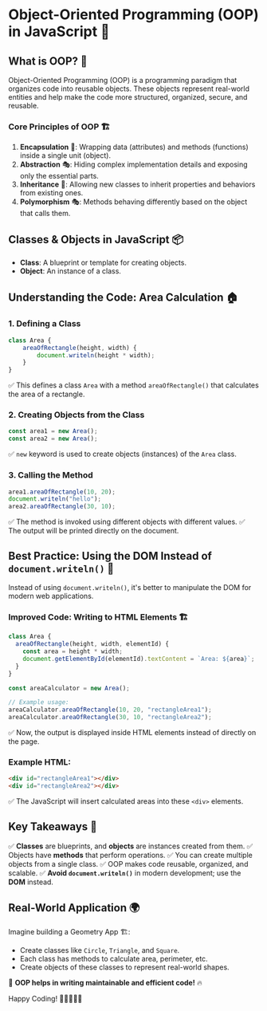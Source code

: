 # Object-Oriented Programming (OOP) in JavaScript 🚀

## **What is OOP? 🤔**
Object-Oriented Programming (OOP) is a programming paradigm that organizes code into reusable objects. These objects represent real-world entities and help make the code more structured, organized, secure, and reusable. 

### **Core Principles of OOP 🏗️**
1. **Encapsulation** 🔐: Wrapping data (attributes) and methods (functions) inside a single unit (object).
2. **Abstraction** 🎭: Hiding complex implementation details and exposing only the essential parts.
3. **Inheritance** 🧬: Allowing new classes to inherit properties and behaviors from existing ones.
4. **Polymorphism** 🎭: Methods behaving differently based on the object that calls them.

## **Classes & Objects in JavaScript 📦**
- **Class**: A blueprint or template for creating objects.
- **Object**: An instance of a class.

## **Understanding the Code: Area Calculation 🏠**

### **1. Defining a Class**
```javascript
class Area {
    areaOfRectangle(height, width) {
        document.writeln(height * width);
    }
}
```
✅ This defines a class `Area` with a method `areaOfRectangle()` that calculates the area of a rectangle.

### **2. Creating Objects from the Class**
```javascript
const area1 = new Area();
const area2 = new Area();
```
✅ `new` keyword is used to create objects (instances) of the `Area` class.

### **3. Calling the Method**
```javascript
area1.areaOfRectangle(10, 20);
document.writeln("hello");
area2.areaOfRectangle(30, 10);
```
✅ The method is invoked using different objects with different values.
✅ The output will be printed directly on the document.

## **Best Practice: Using the DOM Instead of `document.writeln()` 🎯**
Instead of using `document.writeln()`, it's better to manipulate the DOM for modern web applications.

### **Improved Code: Writing to HTML Elements 🏗️**
```javascript
class Area {
  areaOfRectangle(height, width, elementId) {
    const area = height * width;
    document.getElementById(elementId).textContent = `Area: ${area}`;
  }
}

const areaCalculator = new Area();

// Example usage:
areaCalculator.areaOfRectangle(10, 20, "rectangleArea1");
areaCalculator.areaOfRectangle(30, 10, "rectangleArea2");
```
✅ Now, the output is displayed inside HTML elements instead of directly on the page.

### **Example HTML:**
```html
<div id="rectangleArea1"></div>
<div id="rectangleArea2"></div>
```
✅ The JavaScript will insert calculated areas into these `<div>` elements.

## **Key Takeaways 📝**
✅ **Classes** are blueprints, and **objects** are instances created from them.
✅ Objects have **methods** that perform operations.
✅ You can create multiple objects from a single class.
✅ OOP makes code reusable, organized, and scalable.
✅ **Avoid `document.writeln()`** in modern development; use the **DOM** instead.

## **Real-World Application 🌍**
Imagine building a Geometry App 🏗️:
- Create classes like `Circle`, `Triangle`, and `Square`.
- Each class has methods to calculate area, perimeter, etc.
- Create objects of these classes to represent real-world shapes.

🎯 **OOP helps in writing maintainable and efficient code!** 🔥

Happy Coding! 🚀👨‍💻👩‍💻
